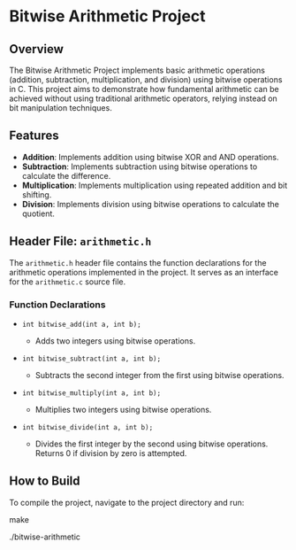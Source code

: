 # Bitwise Arithmetic Project

## Overview
The Bitwise Arithmetic Project implements basic arithmetic operations (addition, subtraction, multiplication, and division) using bitwise operations in C. This project aims to demonstrate how fundamental arithmetic can be achieved without using traditional arithmetic operators, relying instead on bit manipulation techniques.

## Features
- **Addition**: Implements addition using bitwise XOR and AND operations.
- **Subtraction**: Implements subtraction using bitwise operations to calculate the difference.
- **Multiplication**: Implements multiplication using repeated addition and bit shifting.
- **Division**: Implements division using bitwise operations to calculate the quotient.

## Header File: `arithmetic.h`
The `arithmetic.h` header file contains the function declarations for the arithmetic operations implemented in the project. It serves as an interface for the `arithmetic.c` source file.

### Function Declarations
- `int bitwise_add(int a, int b);`
  - Adds two integers using bitwise operations.
  
- `int bitwise_subtract(int a, int b);`
  - Subtracts the second integer from the first using bitwise operations.
  
- `int bitwise_multiply(int a, int b);`
  - Multiplies two integers using bitwise operations.
  
- `int bitwise_divide(int a, int b);`
  - Divides the first integer by the second using bitwise operations. Returns 0 if division by zero is attempted.

## How to Build
To compile the project, navigate to the project directory and run:

make

./bitwise-arithmetic
